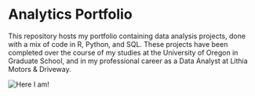 # Analytics Portfolio
This repository hosts my portfolio containing data analysis projects, done with a mix of code in R, Python, and SQL.
These projects have been completed over the course of my studies at the University of Oregon in Graduate School, and in my professional career as a Data Analyst at Lithia Motors & Driveway. 


![Here I am!]('./pictures/profile_pic.png')
